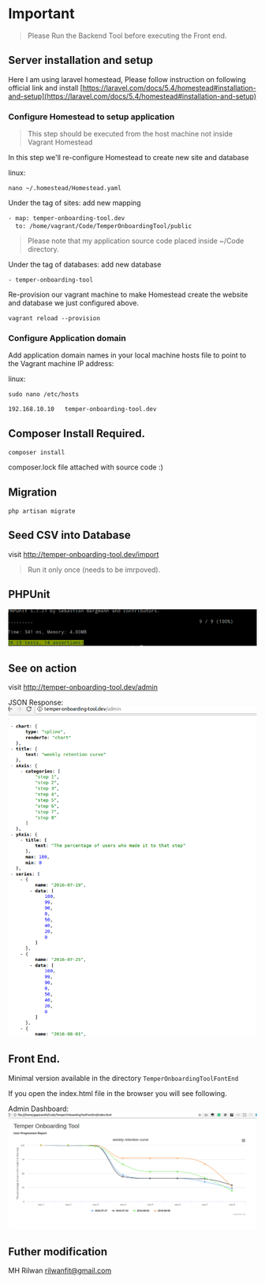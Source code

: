 # Important
>Please Run the Backend Tool before executing the Front end.
## Server installation and setup

Here I am using laravel homestead, Please follow instruction on following official link and install
[https://laravel.com/docs/5.4/homestead#installation-and-setup](https://laravel.com/docs/5.4/homestead#installation-and-setup) 

### Configure Homestead to setup application
> This step should be executed from the host machine not inside Vagrant Homestead

In this step we'll re-configure Homestead to create new site and database 

linux: 
```
nano ~/.homestead/Homestead.yaml
```
Under the tag of sites: add new mapping
```
- map: temper-onboarding-tool.dev
  to: /home/vagrant/Code/TemperOnboardingTool/public
```
> Please note that my application source code placed inside ~/Code directory.

Under the tag of databases: add new database
```
- temper-onboarding-tool
```
Re-provision our vagrant machine 
to make Homestead create the website and database we just configured above.
```
vagrant reload --provision
```

###  Configure Application domain
   Add application domain names in your local machine hosts file to point to the Vagrant machine IP address:

linux:
```
sudo nano /etc/hosts
```

```
192.168.10.10   temper-onboarding-tool.dev
```

## Composer Install Required.
```
composer install
```

composer.lock file attached with source code :)

## Migration
```
php artisan migrate
```

## Seed CSV into Database
visit http://temper-onboarding-tool.dev/import

> Run it only once (needs to be imrpoved).

## PHPUnit 
![alt text]( PHPUnit.png "JSON Response")


## See on action
visit http://temper-onboarding-tool.dev/admin

JSON Response: 
![alt text]( Json_Response.png "JSON Response")

## Front End.
Minimal version available in the directory `TemperOnboardingToolFontEnd`
 
 If you open the index.html file in the browser you will see following.
 
Admin Dashboard: 
![alt text]( Admin_Dashboard.png "Admin Dashboard")


## Futher modification
MH Rilwan rilwanfit@gmail.com
